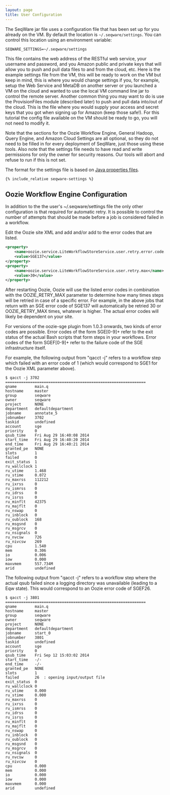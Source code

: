 ```yaml
---
layout: page
title: User Configuration
---
```


The SeqWare jar file uses a configuration file that has been set up for
you already on the VM. By default the location is `~/.seqware/settings`. You can
control this location using an environment variable:

```
SEQWARE_SETTINGS=~/.seqware/settings
```

This file contains the web address of the RESTful web service, your username
and password, and you Amazon public and private keys that will allow you to
push and pull data files to and from the cloud, etc.  Here is the example
settings file from the VM, this will be ready to work on the VM but keep in
mind, this is where you would change settings if you, for example, setup the
Web Service and MetaDB on another server or you launched a VM on the cloud and
wanted to use the local VM command line jar to control the remote server.
Another common thing you may want to do is use the ProvisionFiles module
(described later) to push and pull data into/out of the cloud. This is the file
where you would supply your access and secret keys that you got when signing up
for Amazon (keep those safe!). For this tutorial the config file available on the VM should be
ready to go, you will not need to modify it.

Note that the sections for the Oozie Workflow Engine, General Hadoop, Query
Engine, and Amazon Cloud Settings are all optional, so they do not need to be
filled in for every deployment of SeqWare, just those using these tools. Also 
note that the settings file needs to have read and write permissions for only 
the owner for security reasons.  Our tools will abort and refuse to run if this 
is not set. 

The format for the settings file is based on 
[Java properties files](http://docs.oracle.com/javase/6/docs/api/java/util/Properties.html#load%28java.io.Reader%29). 

```
{% include_relative seqware-settings %}
```

## Oozie Workflow Engine Configuration

In addition to the the user's ~/.seqware/settings file the only other 
configuration is that required for automatic retry. It is possible to control 
the number of attempts that should be made before a job is considered failed in 
a workflow. 

Edit the Oozie site XML and add and/or add to the error codes that are listed. 

```xml
<property>
    <name>oozie.service.LiteWorkflowStoreService.user.retry.error.code.ext</name>
    <value>SGE137</value>
</property>
<property>
    <name>oozie.service.LiteWorkflowStoreService.user.retry.max</name>
    <value>30</value>
</property>
```

After restarting Oozie, Oozie will use the listed error codes in combination
with the OOZIE_RETRY_MAX parameter to determine how many times steps will be 
retried in case of a specific error. For example, in the above jobs that return 
with an SGE error code of SGE137 will automatically be retried 30 or 
OOZIE_RETRY_MAX times, whatever is higher. The actual error codes will likely 
be dependent on your site. 

For versions of the oozie-sge plugin from 1.0.3 onwards, two kinds of error 
codes are possible. Error codes of the form SGE[0-9]+ refer to the exit status 
of the actual Bash scripts that form steps in your workflows. Error codes of 
the form SGEF[0-9]+ refer to the failure code of the SGE infrastructure itself. 

For example, the following output from "qacct -j" refers to a workflow step 
which failed with an error code of 1 (which would correspond to SGE1 for the 
Oozie XML parameter above). 

```
$ qacct -j 3702
==============================================================
qname        main.q              
hostname     master           
group        seqware               
owner        seqware               
project      NONE                
department   defaultdepartment   
jobname      annotate_5          
jobnumber    3702                
taskid       undefined
account      sge                 
priority     0                   
qsub_time    Fri Aug 29 16:40:08 2014
start_time   Fri Aug 29 16:40:20 2014
end_time     Fri Aug 29 16:40:21 2014
granted_pe   NONE                
slots        1                   
failed       0    
exit_status  1                   
ru_wallclock 1            
ru_utime     1.468        
ru_stime     0.072        
ru_maxrss    112212              
ru_ixrss     0                   
ru_ismrss    0                   
ru_idrss     0                   
ru_isrss     0                   
ru_minflt    42375               
ru_majflt    0                   
ru_nswap     0                   
ru_inblock   0                   
ru_oublock   168                 
ru_msgsnd    0                   
ru_msgrcv    0                   
ru_nsignals  0                   
ru_nvcsw     726                 
ru_nivcsw    269                 
cpu          1.540        
mem          0.306             
io           0.006             
iow          0.000             
maxvmem      557.734M
arid         undefined
```

The following output from "qacct -j" refers to a workflow step where the actual 
qsub failed since a logging directory was unavailable (leading to a Eqw state). 
This would correspond to an Oozie error code of SGEF26. 

```
$ qacct -j 3801
==============================================================
qname        main.q              
hostname     master           
group        seqware               
owner        seqware               
project      NONE                
department   defaultdepartment   
jobname      start_0             
jobnumber    3801                
taskid       undefined
account      sge                 
priority     0                   
qsub_time    Fri Sep 12 15:03:02 2014
start_time   -/-
end_time     -/-
granted_pe   NONE                
slots        1                   
failed       26  : opening input/output file
exit_status  0                   
ru_wallclock 0            
ru_utime     0.000        
ru_stime     0.000        
ru_maxrss    0                   
ru_ixrss     0                   
ru_ismrss    0                   
ru_idrss     0                   
ru_isrss     0                   
ru_minflt    0                   
ru_majflt    0                   
ru_nswap     0                   
ru_inblock   0                   
ru_oublock   0                   
ru_msgsnd    0                   
ru_msgrcv    0                   
ru_nsignals  0                   
ru_nvcsw     0                   
ru_nivcsw    0                   
cpu          0.000        
mem          0.000             
io           0.000             
iow          0.000             
maxvmem      0.000
arid         undefined
```
